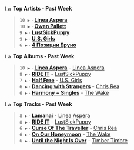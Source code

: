 <!--START_LASTFM_ARTISTS:{"period": "7day", "rows": 5}-->
<a href="https://last.fm" target="_blank"><img src="https://user-images.githubusercontent.com/17434202/215290617-e793598d-d7c9-428f-9975-156db1ba89cc.svg" alt="Last.fm Logo" width="18" height="13"/></a> **Top Artists - Past Week**

> `10 ▶️` ∙ **[Linea Aspera](https://www.last.fm/music/Linea+Aspera)**<br/>
> `10 ▶️` ∙ **[Owen Pallett](https://www.last.fm/music/Owen+Pallett)**<br/>
> `9 ▶️` ∙ **[LustSickPuppy](https://www.last.fm/music/LustSickPuppy)**<br/>
> `9 ▶️` ∙ **[U.S. Girls](https://www.last.fm/music/U.S.+Girls)**<br/>
> `6 ▶️` ∙ **[4 Позиции Бруно](https://www.last.fm/music/4+%D0%9F%D0%BE%D0%B7%D0%B8%D1%86%D0%B8%D0%B8+%D0%91%D1%80%D1%83%D0%BD%D0%BE)**<br/>
<!--END_LASTFM_ARTISTS-->

<!--START_LASTFM_ALBUMS:{"period": "7day", "rows": 5}-->
<a href="https://last.fm" target="_blank"><img src="https://user-images.githubusercontent.com/17434202/215290617-e793598d-d7c9-428f-9975-156db1ba89cc.svg" alt="Last.fm Logo" width="18" height="13"/></a> **Top Albums - Past Week**

> `10 ▶️` ∙ **[Linea Aspera](https://www.last.fm/music/Linea+Aspera/Linea+Aspera)** - [Linea Aspera](https://www.last.fm/music/Linea+Aspera)<br/>
> `8 ▶️` ∙ **[RIDE IT](https://www.last.fm/music/LustSickPuppy/RIDE+IT)** - [LustSickPuppy](https://www.last.fm/music/LustSickPuppy)<br/>
> `7 ▶️` ∙ **[Half Free](https://www.last.fm/music/U.S.+Girls/Half+Free)** - [U.S. Girls](https://www.last.fm/music/U.S.+Girls)<br/>
> `6 ▶️` ∙ **[Dancing with Strangers](https://www.last.fm/music/Chris+Rea/Dancing+with+Strangers)** - [Chris Rea](https://www.last.fm/music/Chris+Rea)<br/>
> `6 ▶️` ∙ **[Harmony + Singles](https://www.last.fm/music/The+Wake/Harmony+%252B+Singles)** - [The Wake](https://www.last.fm/music/The+Wake)<br/>
<!--END_LASTFM_ALBUMS-->

<!--START_LASTFM_TRACKS:{"period": "7day", "rows": 5}-->
<a href="https://last.fm" target="_blank"><img src="https://user-images.githubusercontent.com/17434202/215290617-e793598d-d7c9-428f-9975-156db1ba89cc.svg" alt="Last.fm Logo" width="18" height="13"/></a> **Top Tracks - Past Week**

> `8 ▶️` ∙ **[Lamanai](https://www.last.fm/music/Linea+Aspera/_/Lamanai)** - [Linea Aspera](https://www.last.fm/music/Linea+Aspera)<br/>
> `8 ▶️` ∙ **[RIDE IT](https://www.last.fm/music/LustSickPuppy/_/RIDE+IT)** - [LustSickPuppy](https://www.last.fm/music/LustSickPuppy)<br/>
> `6 ▶️` ∙ **[Curse Of The Traveller](https://www.last.fm/music/Chris+Rea/_/Curse+Of+The+Traveller)** - [Chris Rea](https://www.last.fm/music/Chris+Rea)<br/>
> `6 ▶️` ∙ **[On Our Honeymoon](https://www.last.fm/music/The+Wake/_/On+Our+Honeymoon)** - [The Wake](https://www.last.fm/music/The+Wake)<br/>
> `6 ▶️` ∙ **[Until the Night Is Over](https://www.last.fm/music/Timber+Timbre/_/Until+the+Night+Is+Over)** - [Timber Timbre](https://www.last.fm/music/Timber+Timbre)<br/>
<!--END_LASTFM_TRACKS-->